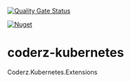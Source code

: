 [![Quality Gate Status](https://sonarcloud.io/api/project_badges/measure?project=kellybirr_coderz-kubernetes)](https://sonarcloud.io/dashboard?id=kellybirr_coderz-kubernetes)

[![Nuget](https://img.shields.io/nuget/v/Coderz.Kubernetes.Extensions)](http://www.nuget.org/packages/Coderz.Kubernetes.Extensions/)

# coderz-kubernetes
Coderz.Kubernetes.Extensions
